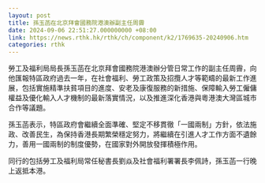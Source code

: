 ```yaml
---
layout: post
title: 孫玉菡在北京拜會國務院港澳辦副主任周霽
date: 2024-09-06 22:51:27.000000000 +08:00
link: https://news.rthk.hk/rthk/ch/component/k2/1769635-20240906.htm
categories: rthk
---
```


勞工及福利局局長孫玉菡在北京拜會國務院港澳辦分管日常工作的副主任周霽，向他匯報特區政府過去一年，在社會福利、勞工政策及招攬人才等範疇的最新工作進展，包括實施精準扶貧項目的進度、安老及康復服務的新措施、保障輸入勞工僱傭權益及優化輸入人才機制的最新落實情況，以及推進深化香港與粵港澳大灣區城市合作等議題。

孫玉菡表示，特區政府會繼續全面準確、堅定不移貫徹「一國兩制」方針，依法施政、改善民生，為保持香港長期繁榮穩定努力，將繼續在引進人才工作方面不遺餘力，善用一國兩制的制度優勢，在國家對外開放發揮積極作用。

同行的包括勞工及福利局常任秘書長劉焱及社會福利署署長李佩詩，孫玉菡一行晚上返抵本港。
